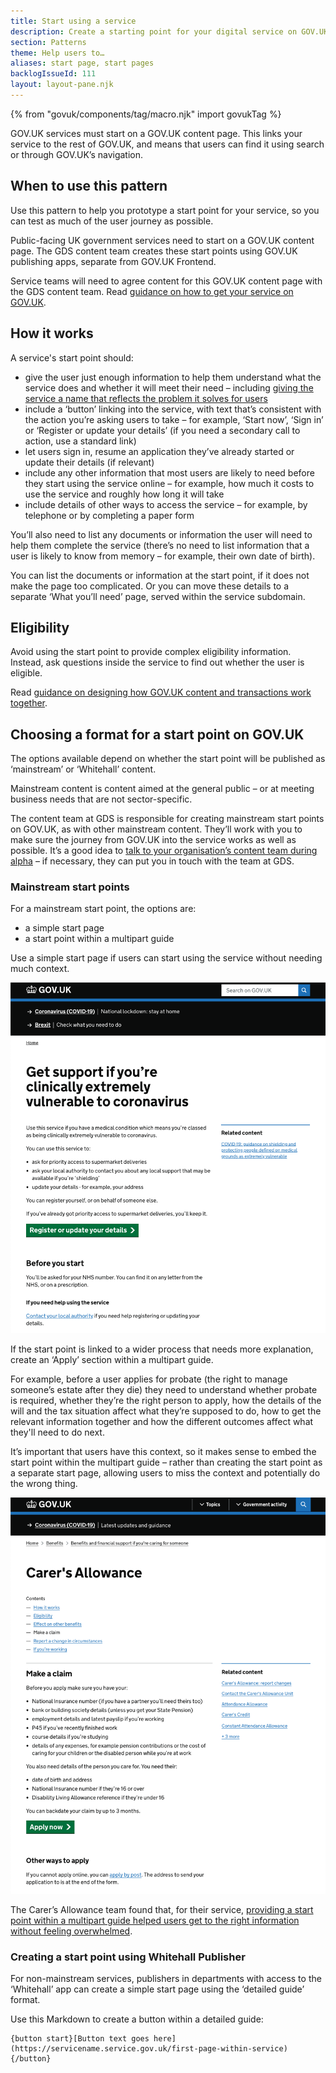 ```yaml
---
title: Start using a service
description: Create a starting point for your digital service on GOV.UK
section: Patterns
theme: Help users to…
aliases: start page, start pages
backlogIssueId: 111
layout: layout-pane.njk
---
```


{% from "govuk/components/tag/macro.njk" import govukTag %}

GOV.UK services must start on a GOV.UK content page. This links your service to the rest of GOV.UK, and means that users can find it using search or through GOV.UK’s navigation.

## When to use this pattern

Use this pattern to help you prototype a start point for your service, so you can test as much of the user journey as possible.

Public-facing UK government services need to start on a GOV.UK content page. The GDS content team creates these start points using GOV.UK publishing apps, separate from GOV.UK Frontend.

Service teams will need to agree content for this GOV.UK content page with the GDS content team. Read [guidance on how to get your service on GOV.UK](https://www.gov.uk/service-manual/service-assessments/get-your-service-on-govuk).

## How it works

A service's start point should:

- give the user just enough information to help them understand what the service does and whether it will meet their need – including [giving the service a name that reflects the problem it solves for users](https://www.gov.uk/service-manual/design/naming-your-service)
- include a ‘button’ linking into the service, with text that’s consistent with the action you’re asking users to take – for example, ‘Start now’, ‘Sign in’ or ‘Register or update your details’ (if you need a secondary call to action, use a standard link)
- let users sign in, resume an application they’ve already started or update their details (if relevant)
- include any other information that most users are likely to need before they start using the service online – for example, how much it costs to use the service and roughly how long it will take
- include details of other ways to access the service – for example, by telephone or by completing a paper form

You’ll also need to list any documents or information the user will need to help them complete the service (there’s no need to list information that a user is likely to know from memory – for example, their own date of birth).

You can list the documents or information at the start point, if it does not make the page too complicated. Or you can move these details to a separate ‘What you’ll need’ page, served within the service subdomain.

## Eligibility

Avoid using the start point to provide complex eligibility information. Instead, ask questions inside the service to find out whether the user is eligible.

Read [guidance on designing how GOV.UK content and transactions work together](https://www.gov.uk/service-manual/design/govuk-content-transactions).

## Choosing a format for a start point on GOV.UK

The options available depend on whether the start point will be published as ‘mainstream’ or ‘Whitehall’ content.

Mainstream content is content aimed at the general public – or at meeting business needs that are not sector-specific.

The content team at GDS is responsible for creating mainstream start points on GOV.UK, as with other mainstream content. They’ll work with you to make sure the journey from GOV.UK into the service works as well as possible. It’s a good idea to [talk to your organisation’s content team during alpha](https://www.gov.uk/service-manual/service-assessments/get-your-service-on-govuk#before-your-alpha-assessment) – if necessary, they can put you in touch with the team at GDS.

### Mainstream start points

For a mainstream start point, the options are:

- a simple start page
- a start point within a multipart guide

Use a simple start page if users can start using the service without needing much context.

![A screenshot showing an example of a simple start page from the coronavirus shielding support service. The page includes a heading, text to explain who can use the service, and a start button labelled 'Register or update your details'.](simple-start-page.png)

If the start point is linked to a wider process that needs more explanation, create an ‘Apply’ section within a multipart guide.

For example, before a user applies for probate (the right to manage someone’s estate after they die) they need to understand whether probate is required, whether they’re the right person to apply, how the details of the will and the tax situation affect what they’re supposed to do, how to get the relevant information together and how the different outcomes affect what they'll need to do next.

It’s important that users have this context, so it makes sense to embed the start point within the multipart guide – rather than creating the start point as a separate start page, allowing users to miss the context and potentially do the wrong thing.

![A screenshot showing an example of a start point within a multipart guide. The page is shown as part of a set of pages and its body text explains what the user will need to use the service, followed by a start button labelled 'Apply now'.](multipart-guide-start-point.png)

The Carer’s Allowance team found that, for their service, [providing a start point within a multipart guide helped users get to the right information without feeling overwhelmed](https://dwpdigital.blog.gov.uk/2014/07/24/improving-to-the-carers-allowance-guide/).

### Creating a start point using Whitehall Publisher

For non-mainstream services, publishers in departments with access to the ‘Whitehall’ app can create a simple start page using the ‘detailed guide’ format.

Use this Markdown to create a button within a detailed guide:

```plaintext
{button start}[Button text goes here](https://servicename.service.gov.uk/first-page-within-service){/button}
```
